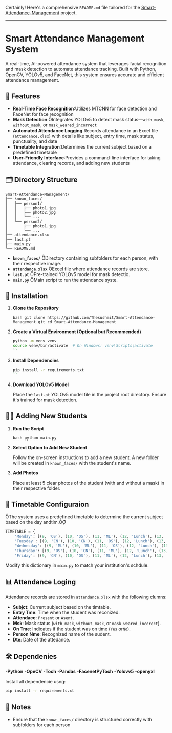Certainly! Here's a comprehensive `README.md` file tailored for the [Smart-Attendance-Management](https://github.com/Thesushmit/Smart-Attendance-Management) project.

---

# Smart Attendance Management System

A real-time, AI-powered attendance system that leverages facial recognition and mask detection to automate attendance tracking. Built with Python, OpenCV, YOLOv5, and FaceNet, this system ensures accurate and efficient attendance management.

## 📌 Features

- **Real-Time Face Recognition**:Utilizes MTCNN for face detection and FaceNet for face recognition
- **Mask Detection**:Integrates YOLOv5 to detect mask status—`with_mask`, `without_mask`, or `mask_weared_incorrect`
- **Automated Attendance Logging**:Records attendance in an Excel file (`attendance.xlsx`) with details like subject, entry time, mask status, punctuality, and date
- **Timetable Integration**:Determines the current subject based on a predefined timetable
- **User-Friendly Interface**:Provides a command-line interface for taking attendance, clearing records, and adding new students

## 🗂️ Directory Structure

```
Smart-Attendance-Management/
├── known_faces/
│   ├── person1/
│   │   ├── photo1.jpg
│   │   ├── photo2.jpg
│   │   └── ...
│   └── person2/
│       ├── photo1.jpg
│       └── ...
├── attendance.xlsx
├── last.pt
├── main.py
└── README.md
```


- **`known_faces/`** Directory containing subfolders for each person, with their respective image.
- **`attendance.xlsx`** Excel file where attendance records are store.
- **`last.pt`** Pre-trained YOLOv5 model for mask detectio.
- **`main.py`** Main script to run the attendance syste.

## 🚀 Installation

1. **Clone the Repository**

   ``bash
   git clone https://github.com/Thesushmit/Smart-Attendance-Management.git
   cd Smart-Attendance-Management
   ``


2. **Create a Virtual Environment (Optional but Recommended)**

   ```bash
   python -m venv venv
   source venv/bin/activate  # On Windows: venv\Scripts\activate
   ``


3. **Install Dependencies**

   ```bash
   pip install -r requirements.txt
   ``

4. **Download YOLOv5 Model**

   Place the `last.pt` YOLOv5 model file in the project root directory. Ensure it's trained for mask detection.

## 🧑‍🎓 Adding New Students

1. **Run the Script**

   ``bash
   python main.py
  ``


2. **Select Option to Add New Student**

   Follow the on-screen instructions to add a new student. A new folder will be created in `known_faces/` with the student's name.

3. **Add Photos**

   Place at least 5 clear photos of the student (with and without a mask) in their respective folder.

## 📅 Timetable Configuraion

The system uses a predefined timetable to determine the current subject based on the day andtim.


```python
TIMETABLE = {
    'Monday': [(9, 'OS'), (10, 'OS'), (11, 'ML'), (12, 'Lunch'), (13, 'CN'), (14, 'CN'), (15, 'ML')],
    'Tuesday': [(9, 'CN'), (10, 'CN'), (11, 'OS'), (12, 'Lunch'), (13, 'ML'), (14, 'ML'), (15, 'OS')],
    'Wednesday': [(9, 'ML'), (10, 'ML'), (11, 'OS'), (12, 'Lunch'), (13, 'CN'), (14, 'CN'), (15, 'Project')],
    'Thursday': [(9, 'OS'), (10, 'CN'), (11, 'ML'), (12, 'Lunch'), (13, 'Project'), (14, 'Project'), (15, 'Library')],
    'Friday': [(9, 'CN'), (10, 'OS'), (11, 'ML'), (12, 'Lunch'), (13, 'Project'), (14, 'ML'), (15, 'OS')]

```


Modify this dictionary in `main.py` to match your institution's schdule.

## 📊 Attendance Loging

Attendance records are stored in `attendance.xlsx` with the following clumns:

- **Subjct**: Current subject based on the timtable.
- **Entry Tme**: Time when the student was reconized.
- **Attendace**: `Present` or `Asent`.
- **Msk**: Mask status (`with_mask`, `without_mask`, or `mask_weared_incorect`).
- **On Tme**: Indicates if the student was on time (`Yes` or`No`).
- **Person Nme**: Recognized name of the sudent.
- **Dte**: Date of the attedance.

## 🛠️ Dependenies

-**Python**
-**OpeCV**
-**Toch**
-**Pandas**
-**FacenetPyToch**
-**Yolovv5**
-**openyxl**

Install all dependencie usng:


```bash
pip install -r requirements.xt
```


## 📌 Notes

- Ensure that the `known_faces/` directory is structured correctly with subfolders for each person 
